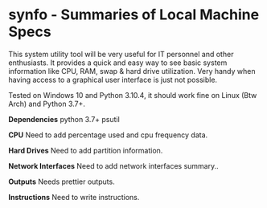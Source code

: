 # synfo - Summaries of Local Machine Specs

This system utility tool will be very useful for IT personnel and other enthusiasts.  It provides a quick and easy way to see basic system information like CPU, RAM, swap & hard drive utilization.  Very handy when having access to a graphical user interface is just not possible.

Tested on Windows 10 and Python 3.10.4, it should work fine on Linux (Btw Arch) and Python 3.7+. 

**Dependencies**
python 3.7+
psutil

**CPU**
Need to add percentage used and cpu frequency data.

**Hard Drives**
Need to add partition information.

**Network Interfaces**
Need to add network interfaces summary..

**Outputs**
Needs prettier outputs.

**Instructions**
Need to write instructions.
